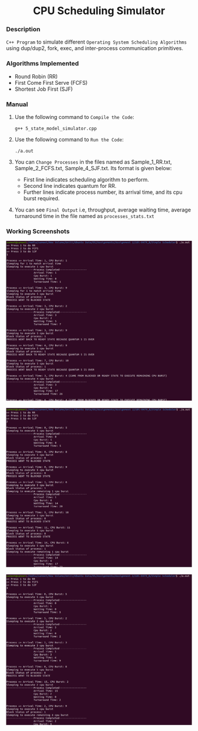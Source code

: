 <h1 align="center">CPU Scheduling Simulator</h1>

### Description
`C++ Program` to simulate different `Operating System Scheduling Algorithms` using dup/dup2, fork, exec, and inter-process communication primitives. 

### Algorithms Implemented
- Round Robin (RR)
- First Come First Serve (FCFS)
- Shortest Job First (SJF)

### Manual
1) Use the following command to `Compile the Code`:
    ```
    g++ 5_state_model_simulator.cpp
    ```

2) Use the following command to `Run the Code`:
    ```
    ./a.out
    ```
3) You can `Change Processes` in the files named as Sample_1_RR.txt, Sample_2_FCFS.txt, Sample_4_SJF.txt. Its format is given below:
    - First line indicates scheduling algorithm to perform.
    - Second line indicates quantum for RR.
    - Further lines indicate process number, its arrival time, and its cpu burst required.
4) You can see `Final Output` i.e, throughput, average waiting time, average turnaround time in the file named as `processes_stats.txt`
    
### Working Screenshots
<div align="center">
  <img src = "https://github.com/SameetAsadullah/CPU-Scheduling-Simulator/blob/main/extras/working-ss-1.png" alt = "" width="700px"/>
</div>
<br/>
<div align="center">
  <img src = "https://github.com/SameetAsadullah/CPU-Scheduling-Simulator/blob/main/extras/working-ss-2.png" alt = "" width="700px"/>
</div>
<br/>
<div align="center">
  <img src = "https://github.com/SameetAsadullah/CPU-Scheduling-Simulator/blob/main/extras/working-ss-3.png" alt = "" width="700px"/>
</div>
